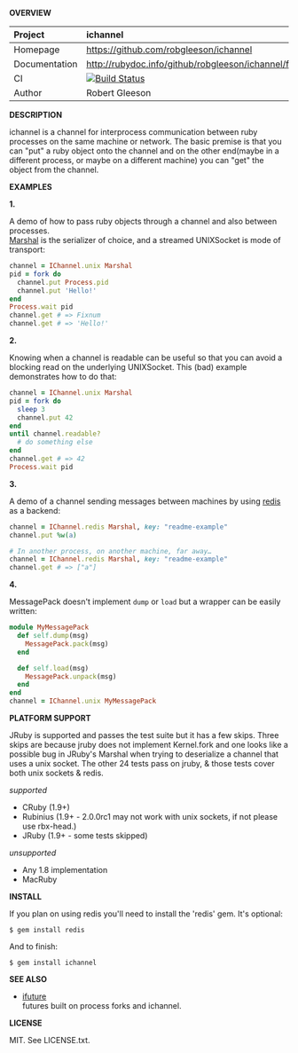 __OVERVIEW__

| Project         | ichannel   
|:----------------|:--------------------------------------------------
| Homepage        | https://github.com/robgleeson/ichannel
| Documentation   | http://rubydoc.info/github/robgleeson/ichannel/frames  
| CI              | [![Build Status](https://travis-ci.org/robgleeson/ichannel.png)](https://travis-ci.org/robgleeson/ichannel)
| Author          | Robert Gleeson             


__DESCRIPTION__

ichannel is a channel for interprocess communication between ruby processes on
the same machine or network. The basic premise is that you can "put" a ruby 
object onto the channel and on the other end(maybe in a different process, 
or maybe on a different machine) you can "get" the object from the channel.
 
__EXAMPLES__

__1.__

A demo of how to pass ruby objects through a channel and also between processes.  
[Marshal](http://rubydoc.info/stdlib/core/Marshal) is the serializer of choice, 
and a streamed UNIXSocket is mode of transport:

```ruby
channel = IChannel.unix Marshal
pid = fork do 
  channel.put Process.pid
  channel.put 'Hello!'
end
Process.wait pid
channel.get # => Fixnum
channel.get # => 'Hello!'
```

__2.__

Knowing when a channel is readable can be useful so that you can avoid a
blocking read on the underlying UNIXSocket. This (bad) example demonstrates 
how to do that:

```ruby
channel = IChannel.unix Marshal 
pid = fork do
  sleep 3
  channel.put 42
end
until channel.readable?
  # do something else
end
channel.get # => 42
Process.wait pid
```

__3.__

A demo of a channel sending messages between machines by using
[redis](https://redis.io) as a backend:

```ruby
channel = IChannel.redis Marshal, key: "readme-example"
channel.put %w(a)

# In another process, on another machine, far away…
channel = IChannel.redis Marshal, key: "readme-example"
channel.get # => ["a"]
```

__4.__

MessagePack doesn't implement `dump` or `load` but a wrapper can be easily
written:

```ruby
module MyMessagePack
  def self.dump(msg)
    MessagePack.pack(msg)
  end

  def self.load(msg)
    MessagePack.unpack(msg)
  end
end
channel = IChannel.unix MyMessagePack
```

__PLATFORM SUPPORT__

JRuby is supported and passes the test suite but it has a few skips.
Three skips are because jruby does not implement Kernel.fork and one
looks like a possible bug in JRuby's Marshal when trying to deserialize 
a channel that uses a unix socket. The other 24 tests pass on jruby, &
those tests cover both unix sockets & redis.

_supported_

  * CRuby (1.9+)
  * Rubinius (1.9+ - 2.0.0rc1 may not work with unix sockets, if not please use rbx-head.)
  * JRuby (1.9+ - some tests skipped)

_unsupported_

  * Any 1.8 implementation  
  * MacRuby

__INSTALL__

If you plan on using redis you'll need to install the 'redis' gem. It's
optional:

    $ gem install redis

And to finish:

    $ gem install ichannel

__SEE ALSO__
  
  - [ifuture](https://github.com/Havenwood/ifuture)  
    futures built on process forks and ichannel.

__LICENSE__

MIT. See LICENSE.txt.
